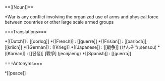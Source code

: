 ==[[Noun]]==

*War is any conflict involving the organized use of arms and physical force between countries or other large scale armed groups

===Translations===

*[[Dutch]] : [[oorlog]]
*[[French]] : [[guerre]]
*[[Frisian]] : [[oarloch]], [[kriich]]
*[[German]] : [[Krieg]]
*[[Japanese]] : [[戦争]] (せんそう;sensou)
*[[Korean]] : [[전쟁]] [戰爭] (jeonjaeng)
*[[Spanish]] : [[guerra]]

===Antonyms===

*[[peace]]